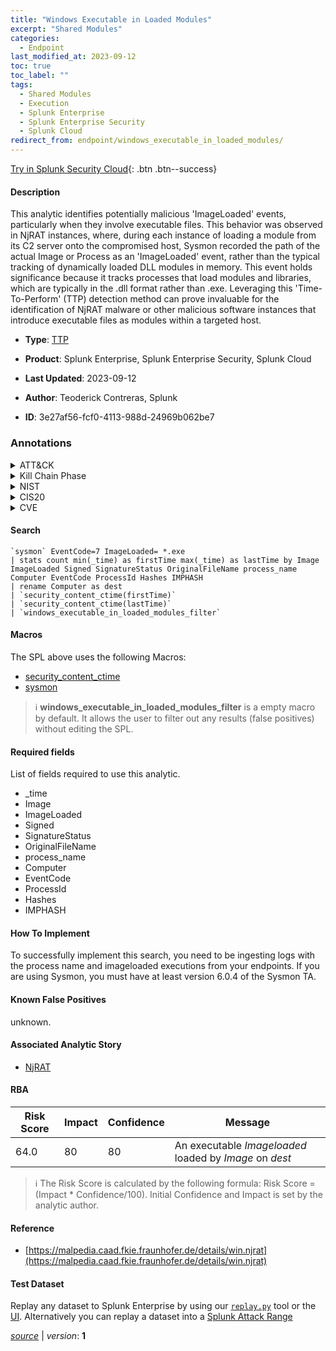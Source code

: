 ```yaml
---
title: "Windows Executable in Loaded Modules"
excerpt: "Shared Modules"
categories:
  - Endpoint
last_modified_at: 2023-09-12
toc: true
toc_label: ""
tags:
  - Shared Modules
  - Execution
  - Splunk Enterprise
  - Splunk Enterprise Security
  - Splunk Cloud
redirect_from: endpoint/windows_executable_in_loaded_modules/
---
```




[Try in Splunk Security Cloud](https://www.splunk.com/en_us/cyber-security.html){: .btn .btn--success}

#### Description

This analytic identifies potentially malicious &#39;ImageLoaded&#39; events, particularly when they involve executable files. This behavior was observed in NjRAT instances, where, during each instance of loading a module from its C2 server onto the compromised host, Sysmon recorded the path of the actual Image or Process as an &#39;ImageLoaded&#39; event, rather than the typical tracking of dynamically loaded DLL modules in memory. This event holds significance because it tracks processes that load modules and libraries, which are typically in the .dll format rather than .exe. Leveraging this &#39;Time-To-Perform&#39; (TTP) detection method can prove invaluable for the identification of NjRAT malware or other malicious software instances that introduce executable files as modules within a targeted host.

- **Type**: [TTP](https://github.com/splunk/security_content/wiki/Detection-Analytic-Types)
- **Product**: Splunk Enterprise, Splunk Enterprise Security, Splunk Cloud

- **Last Updated**: 2023-09-12
- **Author**: Teoderick Contreras, Splunk
- **ID**: 3e27af56-fcf0-4113-988d-24969b062be7

### Annotations
<details>
  <summary>ATT&CK</summary>

<div markdown="1">

#### [ATT&CK](https://attack.mitre.org/)

| ID          | Technique   | Tactic         |
| ----------- | ----------- |--------------- |
| [T1129](https://attack.mitre.org/techniques/T1129/) | Shared Modules | Execution |

</div>
</details>


<details>
  <summary>Kill Chain Phase</summary>

<div markdown="1">

* Installation


</div>
</details>


<details>
  <summary>NIST</summary>

<div markdown="1">

* DE.CM



</div>
</details>

<details>
  <summary>CIS20</summary>

<div markdown="1">

* CIS 10



</div>
</details>

<details>
  <summary>CVE</summary>

<div markdown="1">


</div>
</details>


#### Search

```
`sysmon` EventCode=7 ImageLoaded= *.exe 
| stats count min(_time) as firstTime max(_time) as lastTime by Image ImageLoaded Signed SignatureStatus OriginalFileName process_name Computer EventCode ProcessId Hashes IMPHASH 
| rename Computer as dest 
| `security_content_ctime(firstTime)` 
| `security_content_ctime(lastTime)` 
| `windows_executable_in_loaded_modules_filter`
```

#### Macros
The SPL above uses the following Macros:
* [security_content_ctime](https://github.com/splunk/security_content/blob/develop/macros/security_content_ctime.yml)
* [sysmon](https://github.com/splunk/security_content/blob/develop/macros/sysmon.yml)

> :information_source:
> **windows_executable_in_loaded_modules_filter** is a empty macro by default. It allows the user to filter out any results (false positives) without editing the SPL.



#### Required fields
List of fields required to use this analytic.
* _time
* Image
* ImageLoaded
* Signed
* SignatureStatus
* OriginalFileName
* process_name
* Computer
* EventCode
* ProcessId
* Hashes
* IMPHASH



#### How To Implement
To successfully implement this search, you need to be ingesting logs with the process name and imageloaded executions from your endpoints. If you are using Sysmon, you must have at least version 6.0.4 of the Sysmon TA.
#### Known False Positives
unknown.

#### Associated Analytic Story
* [NjRAT](/stories/njrat)




#### RBA

| Risk Score  | Impact      | Confidence   | Message      |
| ----------- | ----------- |--------------|--------------|
| 64.0 | 80 | 80 | An executable $Imageloaded$ loaded by $Image$ on $dest$ |


> :information_source:
> The Risk Score is calculated by the following formula: Risk Score = (Impact * Confidence/100). Initial Confidence and Impact is set by the analytic author.


#### Reference

* [https://malpedia.caad.fkie.fraunhofer.de/details/win.njrat](https://malpedia.caad.fkie.fraunhofer.de/details/win.njrat)



#### Test Dataset
Replay any dataset to Splunk Enterprise by using our [`replay.py`](https://github.com/splunk/attack_data#using-replaypy) tool or the [UI](https://github.com/splunk/attack_data#using-ui).
Alternatively you can replay a dataset into a [Splunk Attack Range](https://github.com/splunk/attack_range#replay-dumps-into-attack-range-splunk-server)




[*source*](https://github.com/splunk/security_content/tree/develop/detections/endpoint/windows_executable_in_loaded_modules.yml) \| *version*: **1**
